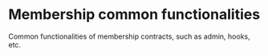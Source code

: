 Membership common functionalities
=======

Common functionalities of membership contracts, such as admin, hooks, etc.

